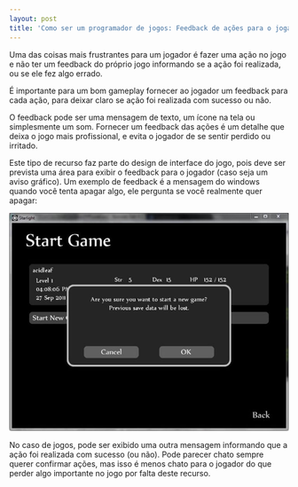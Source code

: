 ```yaml
---
layout: post
title: 'Como ser um programador de jogos: Feedback de ações para o jogador'
---
```


Uma das coisas mais frustrantes para um jogador é fazer uma ação no jogo e não ter um feedback do próprio jogo informando se a ação foi realizada, ou se ele fez algo errado.

É importante para um bom gameplay fornecer ao jogador um feedback para cada ação, para deixar claro se ação foi realizada com sucesso ou não.

O feedback pode ser uma mensagem de texto, um ícone na tela ou simplesmente um som. Fornecer um feedback das ações é um detalhe que deixa o jogo mais profissional, e evita o jogador de se sentir perdido ou irritado.

Este tipo de recurso faz parte do design de interface do jogo, pois deve ser prevista uma área para exibir o feedback para o jogador (caso seja um aviso gráfico). Um exemplo de feedback é a mensagem do windows quando você tenta apagar algo, ele pergunta se você realmente quer apagar:

![](/content/images/2016/06/messagebox.jpg)

No caso de jogos, pode ser exibido uma outra mensagem informando que a ação foi realizada com sucesso (ou não). Pode parecer chato sempre querer confirmar ações, mas isso é menos chato para o jogador do que perder algo importante no jogo por falta deste recurso.

